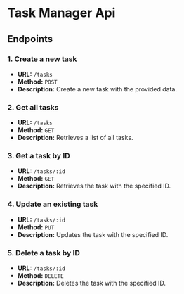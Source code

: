 # Task Manager Api

## Endpoints

### 1. Create a new task

- **URL:** `/tasks`
- **Method:** `POST`
- **Description:** Create a new task with the provided data.

### 2. Get all tasks

- **URL:** `/tasks`
- **Method:** `GET`
- **Description:** Retrieves a list of all tasks.

### 3. Get a task by ID

- **URL:** `/tasks/:id`
- **Method:** `GET`
- **Description:** Retrieves the task with the specified ID.

### 4. Update an existing task

- **URL:** `/tasks/:id`
- **Method:** `PUT`
- **Description:** Updates the task with the specified ID.

### 5. Delete a task by ID

- **URL:** `/tasks/:id`
- **Method:** `DELETE`
- **Description:** Deletes the task with the specified ID.